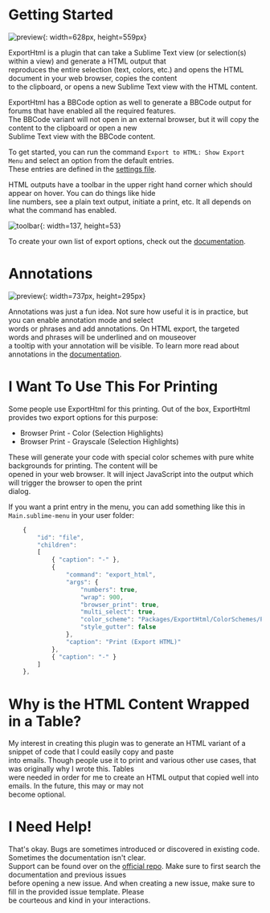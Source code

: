 # Getting Started

![preview](res://Packages/ExportHtml/docs/src/markdown/images/preview.png){: width=628px, height=559px}

ExportHtml is a plugin that can take a Sublime Text view (or selection(s) within a view) and generate a HTML output that  
reproduces the entire selection (text, colors, etc.) and opens the HTML document in your web browser, copies the content  
to the clipboard, or opens a new Sublime Text view with the HTML content.

ExportHtml has a BBCode option as well to generate a BBCode output for forums that have enabled all the required features.  
The BBCode variant will not open in an external browser, but it will copy the content to the clipboard or open a new  
Sublime Text view with the BBCode content.

To get started, you can run the command `Export to HTML: Show Export Menu` and select an option from the default entries.  
These entries are defined in the [settings file](sub://Packages/ExportHtml/ExportHtml.sublime-settings).

HTML outputs have a toolbar in the upper right hand corner which should appear on hover.  You can do things like hide  
line numbers, see a plain text output, initiate a print, etc.  It all depends on what the command has enabled.

![toolbar](res://Packages/ExportHtml/docs/src/markdown/images/toolbar.png){: width=137, height=53}

To create your own list of export options, check out the [documentation](http://facelessuser.github.io/ExportHtml/usage/#exporting-html).

# Annotations

![preview](res://Packages/ExportHtml/docs/src/markdown/images/annotation_preview.png){: width=737px, height=295px}

Annotations was just a fun idea.  Not sure how useful it is in practice, but you can enable annotation mode and select  
words or phrases and add annotations.  On HTML export, the targeted words and phrases will be underlined and on mouseover  
a tooltip with your annotation will be visible.  To learn more read about annotations in the [documentation](http://facelessuser.github.io/ExportHtml/usage/#annotations-html-only).

# I Want To Use This For Printing

Some people use ExportHtml for this printing. Out of the box, ExportHtml provides two export options for this purpose:

- Browser Print - Color (Selection Highlights)
- Browser Print - Grayscale (Selection Highlights)

These will generate your code with special color schemes with pure white backgrounds for printing.  The content will be  
opened in your web browser. It will inject JavaScript into the output which will trigger the browser to open the print  
dialog.

If you want a print entry in the menu, you can add something like this in `Main.sublime-menu` in your user folder:

```js
    {
        "id": "file",
        "children":
        [
            { "caption": "-" },
            {
                "command": "export_html",
                "args": {
                    "numbers": true,
                    "wrap": 900,
                    "browser_print": true,
                    "multi_select": true,
                    "color_scheme": "Packages/ExportHtml/ColorSchemes/Print-Grayscale.tmTheme",
                    "style_gutter": false
                },
                "caption": "Print (Export HTML)"
            },
            { "caption": "-" }
        ]
    },
```

# Why is the HTML Content Wrapped in a Table?

My interest in creating this plugin was to generate an HTML variant of a snippet of code that I could easily copy and paste  
into emails.  Though people use it to print and various other use cases, that was originally why I wrote this. Tables  
were needed in order for me to create an HTML output that copied well into emails. In the future, this may or may not  
become optional.

# I Need Help!

That's okay.  Bugs are sometimes introduced or discovered in existing code.  Sometimes the documentation isn't clear.  
Support can be found over on the [official repo](https://github.com/facelessuser/ColorHelper/issues).  Make sure to first search the documentation and previous issues  
before opening a new issue.  And when creating a new issue, make sure to fill in the provided issue template.  Please  
be courteous and kind in your interactions.
